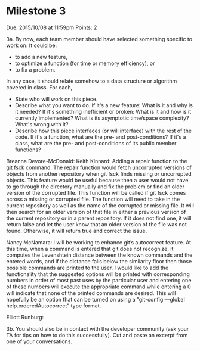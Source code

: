 Milestone 3
===========

Due: 2015/10/08 at 11:59pm
Points: 2

3a. By now, each team member should have selected something specific
to work on. It could be:

- to add a new feature,
- to optimize a function (for time or memory efficiency), or
- to fix a problem.

In any case, it should relate somehow to a data structure or algorithm
covered in class. For each,

- State who will work on this piece.
- Describe what you want to do. If it's a new feature: What is it and
  why is it needed? If it's something inefficient or broken: What is
  it and how is it currently implemented? What is its asymptotic
  time/space complexity? What's wrong with it?
- Describe how this piece interfaces (or will interface) with the rest
  of the code. If it's a function, what are the pre- and
  post-conditions? If it's a class, what are the pre- and
  post-conditions of its public member functions?

Breanna Devore-McDonald:
Keith Kinnard: Adding a repair function to the git fsck command.  The repair function would fetch uncorrupted versions of objects from another repository when git fsck finds missing or uncorrupted objects. This feature would be useful because then a user would not have to go through the directory manually and fix the problem or find an older version of the corrupted file. 
This function will be called if git fsck comes across a missing or corrupted file.  The function will need to take in the current repository as well as the name of the corrupted or missing file. It will then search for an older version of that file in either a previous version of the current repository or in a parent repository.  If it does not find one, it will return false and let the user know that an older version of the file was not found.  Otherwise, it will return true and correct the issue.

Nancy McNamara: I will be working to enhance git’s autocorrect feature. At this time, when a command is entered that git does not recognize, it computes the Levenshtein distance between the known commands and the entered words, and if the distance falls below the similarity floor then those possible commands are printed to the user. I would like to add the functionality that the suggested options will be printed with corresponding numbers in order of most past uses by the particular user and entering one of these numbers will execute the appropriate command while entering a 0 will indicate that none of the printed commands are desired. This will hopefully be an option that can be turned on using a "git-config —global help.orderedAutocorrect” type format.

Elliott Runburg:

3b. You should also be in contact with the developer community (ask
your TA for tips on how to do this successfully). Cut and paste an
excerpt from one of your conversations.
